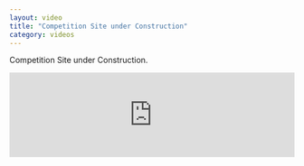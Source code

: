 ```yaml
---
layout: video
title: "Competition Site under Construction"
category: videos
---
```


Competition Site under Construction.

<iframe frameborder="0" width="100%" height="auto" src="https://v.qq.com/iframe/player.html?vid=x0514hggsb6&tiny=0&auto=0" allowfullscreen></iframe>